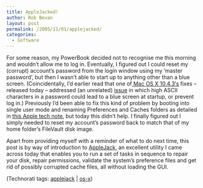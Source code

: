 ```yaml
---
title: AppleJacked!
author: Rob Bevan
layout: post
permalink: /2005/11/01/applejacked/
categories:
  - Software
---
```

For some reason, my PowerBook decided not to recognise me this morning and wouldn&#8217;t allow me to log in. Eventually, I figured out I could reset my (corrupt) account&#8217;s password from the login window using my &#8216;master password&#8217;, but then I wasn&#8217;t able to start up to anything other than a blue screen. (Coincidentally, I&#8217;d earlier read that one of[ Mac OS X 10.4.3&#8242;s][1] fixes &#8211; released today &#8211; addressed (an unrelated) [issue][2] in which high ASCII characters in a password could lead to a blue screen at startup, or prevent log in.) Previously I&#8217;d been able to fix this kind of problem by booting into single user mode and renaming Preferences and Caches folders as detailed in [this Apple tech note][3], but today this didn&#8217;t help. I finally figured out I simply needed to reset my account&#8217;s password back to match that of my home folder&#8217;s FileVault disk image.

Apart from providing myself with a reminder of what to do next time, this post is by way of introduction to [AppleJack][4], an excellent utility I came across today that enables you to run a set of tasks in sequence to repair your disk, repair permissions, validate the system&#8217;s preference files and get rid of possibly corrupted cache files, <span class="hilite">all</span> without loading the GUI.

<p class="technorati-tags">
  (Technorati tags: <a href="http://technorati.com/tag/applejack" rel="tag">applejack</a> | <a href="http://technorati.com/tag/os-x" rel="tag">os-x</a>)
</p>

 [1]: http://docs.info.apple.com/article.html?artnum=301984
 [2]: http://docs.info.apple.com/article.html?artnum=302231
 [3]: http://docs.info.apple.com/article.html?artnum=106464
 [4]: http://applejack.sourceforge.net/